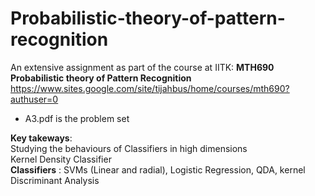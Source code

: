 # Probabilistic-theory-of-pattern-recognition
An extensive assignment as part of the course at IITK:  __MTH690 Probabilistic theory of Pattern Recognition__ https://www.sites.google.com/site/tijahbus/home/courses/mth690?authuser=0

- A3.pdf is the problem set

__Key takeways__: \
Studying the behaviours of Classifiers in high dimensions\
Kernel Density Classifier \
__Classifiers__ : SVMs (Linear and radial), Logistic Regression, QDA, kernel Discriminant Analysis 
